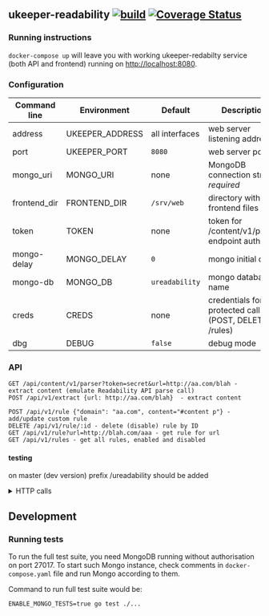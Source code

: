 ## ukeeper-readability [![build](https://github.com/ukeeper/ukeeper-redabilty/actions/workflows/ci.yml/badge.svg)](https://github.com/ukeeper/ukeeper-redabilty/actions/workflows/ci.yml) [![Coverage Status](https://coveralls.io/repos/github/ukeeper/ukeeper-readability/badge.svg?branch=master)](https://coveralls.io/github/ukeeper/ukeeper-readability?branch=master)

### Running instructions

`docker-compose up` will leave you with working ukeeper-redabilty service (both API and frontend) running on <http://localhost:8080>.

### Configuration

| Command line | Environment     | Default        | Description                                           |
|--------------|-----------------|----------------|-------------------------------------------------------|
| address      | UKEEPER_ADDRESS | all interfaces | web server listening address                          |
| port         | UKEEPER_PORT    | `8080`         | web server port                                       |
| mongo_uri    | MONGO_URI       | none           | MongoDB connection string, _required_                 |
| frontend_dir | FRONTEND_DIR    | `/srv/web`     | directory with frontend files                         |
| token        | TOKEN           | none           | token for /content/v1/parser endpoint auth            |
| mongo-delay  | MONGO_DELAY     | `0`            | mongo initial delay                                   |
| mongo-db     | MONGO_DB        | `ureadability` | mongo database name                                   |
| creds        | CREDS           | none           | credentials for protected calls (POST, DELETE /rules) |
| dbg          | DEBUG           | `false`        | debug mode                                            |

### API

    GET /api/content/v1/parser?token=secret&url=http://aa.com/blah - extract content (emulate Readability API parse call)
    POST /api/v1/extract {url: http://aa.com/blah}  - extract content

    POST /api/v1/rule {"domain": "aa.com", content="#content p"} - add/update custom rule
    DELETE /api/v1/rule/:id - delete (disable) rule by ID
    GET /api/v1/rule?url=http://blah.com/aaa - get rule for url
    GET /api/v1/rules - get all rules, enabled and disabled

#### testing

on master (dev version) prefix /ureadability should be added

<details><summary>HTTP calls</summary>

    http POST "master.radio-t.com:8780/ureadability/api/v1/rule" domain=blah.ukeeper.com content="#content p" enabled:=true
    HTTP/1.1 200 OK
    Access-Control-Allow-Headers: Content-Type, Authorization, X-Requested-With
    Access-Control-Allow-Methods: GET, PUT, POST, DELETE, OPTIONS
    Access-Control-Allow-Origin: *
    Application-Name: ureadability
    Connection: keep-alive
    Content-Length: 110
    Content-Type: application/json; charset=utf-8
    Date: Mon, 11 Jan 2016 02:38:13 GMT
    Org: Umputun
    Server: nginx/1.9.7

    {
        "content": "#content p",
        "domain": "blah.ukeeper.com",
        "enabled": true,
        "id": "56931595daa6d301279ba801",
        "user": ""
    }


    http  "master.radio-t.com:8780/ureadability/api/v1/rules"
    HTTP/1.1 200 OK
    Access-Control-Allow-Headers: Content-Type, Authorization, X-Requested-With
    Access-Control-Allow-Methods: GET, PUT, POST, DELETE, OPTIONS
    Access-Control-Allow-Origin: *
    Application-Name: ureadability
    Connection: keep-alive
    Content-Length: 219
    Content-Type: application/json; charset=utf-8
    Date: Mon, 11 Jan 2016 02:38:34 GMT
    Org: Umputun
    Server: nginx/1.9.7

    [
        {
            "content": "#content p",
            "domain": "p.ukeeper.com",
            "enabled": true,
            "id": "5693123fdaa6d301279ba800",
            "user": ""
        },
        {
            "content": "#content p",
            "domain": "blah.ukeeper.com",
            "enabled": true,
            "id": "56931595daa6d301279ba801",
            "user": ""
        }
    ]

</details>

## Development

### Running tests

To run the full test suite, you need MongoDB running without authorisation on port 27017. To start such Mongo instance, check comments in `docker-compose.yaml` file and run Mongo according to them.

Command to run full test suite would be:

```shell
ENABLE_MONGO_TESTS=true go test ./...
```
